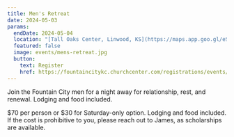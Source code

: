 ```yaml
---
title: Men's Retreat
date: 2024-05-03
params:
  endDate: 2024-05-04
  location: "[Tall Oaks Center, Linwood, KS](https://maps.app.goo.gl/eStiuf5TLXuJAeZE7)"
  featured: false
  image: events/mens-retreat.jpg
  button:
    text: Register
    href: https://fountaincitykc.churchcenter.com/registrations/events/2181729
---
```


Join the Fountain City men for a night away for relationship, rest, and renewal. Lodging and food included.

$70 per person or $30 for Saturday-only option. Lodging and food included. If the cost is prohibitive to you, please reach out to James, as scholarships are available.
